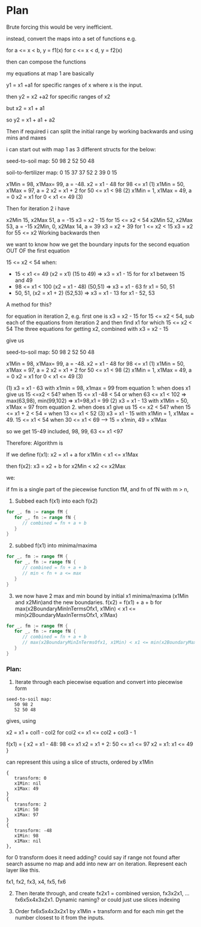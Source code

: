 # Plan

Brute forcing this would be very inefficient.

instead, convert the maps into a set of functions e.g. 

for a <= x < b, y = f1(x)
for c <= x < d, y = f2(x)

then can compose the functions

my equations at map 1 are basically

y1 = x1 +a1 for specific ranges of x where x is the input.

then y2 = x2 +a2 for specific ranges of x2

but x2 = x1 + a1

so y2 = x1 + a1 + a2 

Then if required i can split the initial range by working backwards and using mins and maxes

i can start out with map 1 as 3 different structs for the below:

seed-to-soil map:
			50 98 2
			52 50 48

soil-to-fertilizer map:
			0 15 37
			37 52 2
			39 0 15

x1Min = 98, x1Max= 99,  a = -48.             x2 = x1 - 48 for 98 <= x1          (1)
x1Min = 50, x1Max = 97, a = 2                x2 = x1 + 2  for 50 <= x1 <  98    (2)
x1Min = 1,  x1Max = 49, a = 0                x2 = x1      for 0  <  x1 <= 49    (3)

Then for iteration 2 i have

x2Min 15, x2Max 51, a = -15                  x3 = x2 - 15 for 15 <= x2 < 54
x2Min 52, x2Max 53, a = -15
x2Min, 0, x2Max 14, a = 39                   x3 = x2 + 39 for 1  <= x2 < 15 
                                             x3 = x2      for 55 <= x2 
Working backwards then

we want to know how we get the boundary inputs for the second equation OUT OF the first equation

15 <= x2 < 54 when:

* 15 < x1 <= 49 (x2 = x1) (15 to 49)     => x3 = x1 - 15 for  for x1 between 15 and 49
* 98 <= x1 < 100 (x2 = x1 - 48) (50,51)  => x3 = x1 - 63 fr x1 = 50, 51
* 50, 51, (x2 = x1 + 2) (52,53)          => x3 = x1 - 13 for x1 - 52, 53

A method for this?



for equation in iteration 2, e.g. first one is x3 = x2 - 15 for 15 <= x2 < 54, sub each of the equations from iteration 2 and then find x1 for which 15 <= x2 < 54
The three equations for getting x2, combined with x3 = x2 - 15 


give us

seed-to-soil map:
   50 98 2
   52 50 48

x1Min = 98, x1Max= 99,  a = -48.             x2 = x1 - 48 for 98 <= x1          (1)
x1Min = 50, x1Max = 97, a = 2                x2 = x1 + 2  for 50 <= x1 <  98    (2)
x1Min = 1,  x1Max = 49, a = 0                x2 = x1      for 0  <  x1 <= 49    (3)

(1) x3 = x1 - 63 with x1min = 98, x1max = 99 from equation 1: when does x1 give us 15 <=x2 < 54? when 15 <= x1 -48 < 54 or when 63 <= x1 < 102 => max(63,98), min(99,102) => x1=98,x1 = 99
(2) x3 = x1 - 13 with x1Min = 50, x1Max = 97 from equation 2. when does x1 give us 15 <= x2 < 54? when 15 <= x1 + 2  < 54 = when 13 <= x1 < 52
(3) x3 = x1 - 15 with x1Min = 1, x1Max = 49.  15 <= x1 < 54  when 30 <= x1 <  69 -->        15 = x1min, 49 = x1Max 

so we get 15-49 included, 98, 99, 63 <= x1 <97

Therefore: Algorithm is

If we define f(x1): x2 = x1 + a for  x1Min < x1 <= x1Max 

then f(x2): x3 = x2 + b for x2Min < x2 <= x2Max

we: 

if fm is a single part of the piecewise function fM, and fn of fN with m > n,

1. Subbed each f(x1) into each f(x2)

```go
for _, fm := range fM {
   for _, fn := range fN {
      // combined = fn + a + b 
   }
}
```

2. subbed f(x1) into minima/maxima

```go
for _, fm := range fM {
   for _, fn := range fN {
      // combined = fn + a + b 
      // min < fn + a <= max
   }
}
```

3. we now have 2 max and min bound by initial x1 minima/maxima (x1Min and x2Min)and the new boundaries. f(x2) = f(x1) + a + b for max(x2BoundaryMinInTermsOfx1, x1Min) < x1 <= min(x2BoundaryMaxInTermsOfx1, x1Max)

```go
for _, fm := range fM {
   for _, fn := range fN {
      // combined = fn + a + b 
      // max(x2BoundaryMinInTermsOfx1, x1Min) < x1 <= min(x2BoundaryMaxInTermsOfx1, x1Max)
   }
}
```

### Plan:

1. Iterate through each piecewise equation and convert into piecewise form

```
seed-to-soil map:
   50 98 2
   52 50 48
```

gives, using 

x2 = x1 + col1 - col2     for col2 <= x1 <= col2 + col3 - 1

f(x1) = {
   x2 = x1 - 48:           98 <= x1
   x2 = x1 + 2:            50 <= x1 <= 97
   x2 = x1:                x1 <= 49
}

can represent this using a slice of structs, ordered by x1Min


```
{
   transform: 0
   x1Min: nil
   x1Max: 49
}
{
   transform: 2
   x1Min: 50
   x1Max: 97
}
{
   transform: -48
   x1Min: 98
   x1Max: nil
},
```


for 0 transform does it need adding? could say if range not found after search assume no map and add into new arr on iteration.
Represent each layer like this.

fx1, fx2, fx3, x4, fx5, fx6

2. Then iterate through, and create fx2x1 = combined version, fx3x2x1, ... fx6x5x4x3x2x1. Dynamic naming? or could just use slices indexing

3. Order fx6x5x4x3x2x1 by x1Min + transform and for each min get the number closest to it from the inputs.





